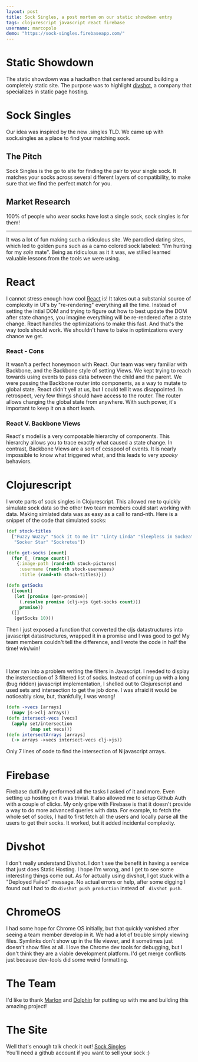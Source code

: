 ```yaml
---
layout: post
title: Sock Singles, a post mortem on our static showdown entry
tags: clojurescript javascript react firebase
username: marcopolo
demo: "https://sock-singles.firebaseapp.com/"
---
```


# Static Showdown
The static showdown was a hackathon that centered around building a completely static site.
The purpose was to highlight [divshot](http://www.divshot.io/), a company that specializes in static page hosting.

# Sock Singles
Our idea was inspired by the new .singles TLD. We came up with sock.singles as a place to
find your matching sock.

## The Pitch
Sock Singles is the go to site for finding the pair to your single sock.
It matches your socks across several different layers of compatibility, to make sure
that we find the perfect match for you.

## Market Research
100% of people who wear socks have lost a single sock, sock singles is for them!

-----
It was a lot of fun making such a ridiculous site. We parodied dating sites, which led to
golden puns such as a camo colored sock labeled: "I'm hunting for my _sole_ mate".
Being as ridiculous as it it was, we stilled learned valuable lessons from the tools we
were using.


# React
I cannot stress enough how cool [React](http://facebook.github.io/react) is! It takes out
a substanial source of complexity in UI's by "re-rendering" everything all the time.
Instead of setting the intial DOM and trying to figure out how to best update the DOM
after state changes, you imagine everything will be re-rendered after a state change.
React handles the optimizations to make this fast. And that's the way tools should work.
We shouldn't have to bake in optimizations every chance we get.

### React - Cons
It wasn't a perfect honeymoon with React. Our team was very familiar with Backbone, and
the Backbone style of setting Views. We kept trying to reach towards using events to pass data
between the child and the parent. We were passing the Backbone router into components, as a way
to mutate to global state. React didn't yell at us, but I could tell it was disappointed.
In retrospect, very few things should have access to the router. The router allows
changing the global state from anywhere. With such power, it's important to keep it on a short
leash.

### React V. Backbone Views
React's model is a very composable hierarchy of components. This hierarchy allows you to trace
exactly what caused a state change. In contrast, Backbone Views are a sort of cesspool of events.
It is nearly impossible to know what triggered what, and this leads to very _spooky_ behaviors.

# Clojurescript
I wrote parts of sock singles in Clojurescript. This allowed me to quickly simulate sock data
so the other two team members could start working with data. Making simlated data was as easy
as a call to rand-nth. Here is a snippet of the code that simulated socks:

```clojure
(def stock-titles
  ["Fuzzy Wuzzy" "Sock it to me it" "Linty Linda" "Sleepless in Sockeatlle"
   "Socker Star" "Sockretes"])

(defn get-socks [count]
  (for [_ (range count)]
    {:image-path (rand-nth stock-pictures)
     :username (rand-nth stock-usernames)
     :title (rand-nth stock-titles)}))

(defn getSocks
  ([count]
   (let [promise (gen-promise)]
     (.resolve promise (clj->js (get-socks count)))
     promise))
  ([]
   (getSocks 10)))
```

Then I just exposed a function that converted the cljs datastructures into
javascript datastructures, wrapped it in a promise and I was good to go! My team members couldn't
tell the difference, and I wrote the code in half the time! win/win!

<br/>

I later ran into a problem writing the filters in Javascript. I needed to display the instersection
of 3 filtered list of socks. Instead of coming up with a long (bug ridden) javascript
implementation, I shelled out to Clojurescript and used sets and intersection to get the job done.
I was afraid it would be noticeably slow, but, thankfully, I was wrong!

```clojure
(defn ->vecs [arrays]
  (mapv js->clj arrays))
(defn intersect-vecs [vecs]
  (apply set/intersection
         (map set vecs)))
(defn intersectArrays [arrays]
  (-> arrays ->vecs intersect-vecs clj->js))
```
Only 7 lines of code to find the intersection of N javascript arrays.


# Firebase
Firebase dutifully performed all the tasks I asked of it and more. Even setting up hosting on it
was trivial. It also allowed me to setup Github Auth with a couple of clicks. My only gripe with
Firebase is that it doesn't provide a way to do more advanced queries with data. For example,
to fetch the whole set of socks, I had to first fetch all the users
and locally parse all the users to get their socks. It worked, but it added incidental complexity.

# Divshot
I don't really understand Divshot. I don't see the benefit in having a service that just does
Static Hosting. I hope I'm wrong, and I get to see some interesting things come out. As for
actually using divshot, I got stuck with a "Deployed Failed" message. No actual errors or help,
after some digging I found out I had to do ` divshot push production ` instead of ` divshot push`.

# ChromeOS
I had some hope for Chrome OS initially, but that quickly vanished after seeing a team member
develop in it. We had a lot of trouble simply viewing files. Symlinks don't show up in the file
viewer, and it sometimes just doesn't show files at all. I love the Chrome dev tools for debugging,
but I don't think they are a viable development platform. I'd get merge conflicts just because
dev-tools did some weird formatting.

# The Team
I'd like to thank [Marlon](https://github.com/marlonlandaverde) and
[Dolphin](https://github.com/likethemammal) for putting up with me and building this
amazing project!

# The Site
Well that's enough talk check it out! [Sock Singles](https://sock-singles.firebaseapp.com/)
<br/>
You'll need a github account if you want to sell your sock :)